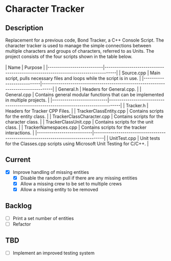 # Character Tracker
## Description
Replacement for a previous code, Bond Tracker, a C++ Console Script.
The character tracker is used to manage the simple connections between multiple characters and groups of characters, referred to as Units.
The project consists of the four scripts shown in the table below.
<br> <br>
| Name                      | Purpose                                                                           |
|---------------------------|-----------------------------------------------------------------------------------|
| Source.cpp                | Main script, pulls necessary files and loops while the script is in use.          |
|---------------------------|-----------------------------------------------------------------------------------|
| General.h                 | Headers for General.cpp.                                                          |
| General.cpp               | Contains general modular functions that can be implemented in multiple projects.  |
|---------------------------|-----------------------------------------------------------------------------------|
| Tracker.h                 | Headers for Tracker CPP Files.                                                    |
| TrackerClassEntity.cpp    | Contains scripts for the entity class.                                            |
| TrackerClassCharacter.cpp | Contains scripts for the character class.                                         |
| TrackerClassUnit.cpp      | Contains scripts for the unit class.                                              |
| TrackerNamespaces.cpp     | Contains scripts for the tracker interactions.                                    |
|---------------------------|-----------------------------------------------------------------------------------|
| UnitTest.cpp              | Unit tests for the Classes.cpp scripts using Microsoft Unit Testing for C/C++.    |

## Current
- [X] Improve handling of missing entities
  - [X] Disable the random pull if there are any missing entities
  - [X] Allow a missing crew to be set to multiple crews
  - [X] Allow a missing entity to be removed

## Backlog
- [ ] Print a set number of entities
- [ ] Refactor

## TBD
- [ ] Implement an improved testing system